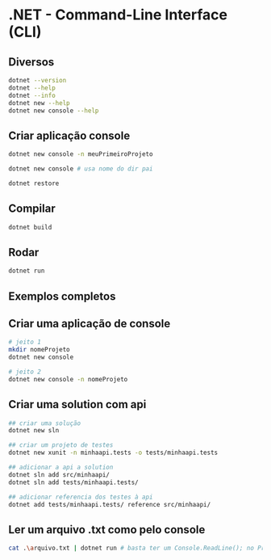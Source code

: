 # .NET - Command-Line Interface (CLI) 

## Diversos

~~~bash
dotnet --version
dotnet --help 
dotnet --info
dotnet new --help 
dotnet new console --help     
~~~

## Criar aplicação console
    
~~~bash
dotnet new console -n meuPrimeiroProjeto 
~~~

~~~bash
dotnet new console # usa nome do dir pai

dotnet restore 
~~~

## Compilar

~~~bash
dotnet build 
~~~

## Rodar    

~~~bash
dotnet run 
~~~

## Exemplos completos

## Criar uma aplicação de console

~~~bash
# jeito 1
mkdir nomeProjeto
dotnet new console

# jeito 2
dotnet new console -n nomeProjeto
~~~

## Criar uma solution com api

~~~bash
## criar uma solução
dotnet new sln

## criar um projeto de testes
dotnet new xunit -n minhaapi.tests -o tests/minhaapi.tests

## adicionar a api a solution
dotnet sln add src/minhaapi/
dotnet sln add tests/minhaapi.tests/

## adicionar referencia dos testes à api
dotnet add tests/minhaapi.tests/ reference src/minhaapi/
~~~

## Ler um arquivo .txt como pelo console

~~~bash
cat .\arquivo.txt | dotnet run # basta ter um Console.ReadLine(); no Program.cs para ler
~~~
